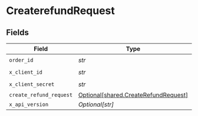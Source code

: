 # CreaterefundRequest


## Fields

| Field                                                                              | Type                                                                               | Required                                                                           | Description                                                                        |
| ---------------------------------------------------------------------------------- | ---------------------------------------------------------------------------------- | ---------------------------------------------------------------------------------- | ---------------------------------------------------------------------------------- |
| `order_id`                                                                         | *str*                                                                              | :heavy_check_mark:                                                                 | N/A                                                                                |
| `x_client_id`                                                                      | *str*                                                                              | :heavy_check_mark:                                                                 | N/A                                                                                |
| `x_client_secret`                                                                  | *str*                                                                              | :heavy_check_mark:                                                                 | N/A                                                                                |
| `create_refund_request`                                                            | [Optional[shared.CreateRefundRequest]](../../models/shared/createrefundrequest.md) | :heavy_minus_sign:                                                                 | N/A                                                                                |
| `x_api_version`                                                                    | *Optional[str]*                                                                    | :heavy_minus_sign:                                                                 | N/A                                                                                |